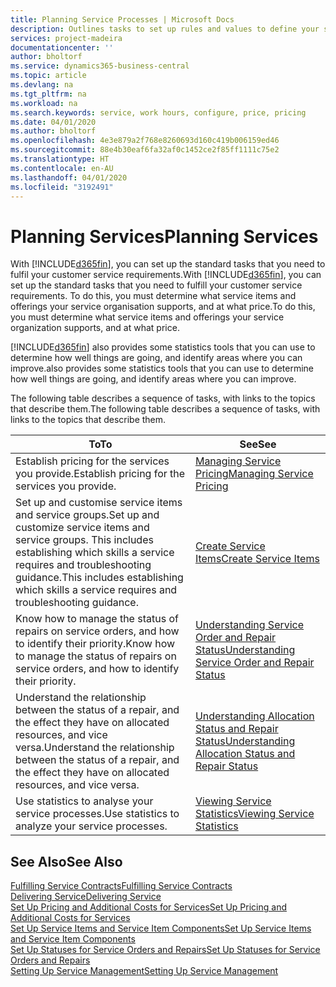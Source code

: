 ```yaml
---
title: Planning Service Processes | Microsoft Docs
description: Outlines tasks to set up rules and values to define your service policies and processes.
services: project-madeira
documentationcenter: ''
author: bholtorf
ms.service: dynamics365-business-central
ms.topic: article
ms.devlang: na
ms.tgt_pltfrm: na
ms.workload: na
ms.search.keywords: service, work hours, configure, price, pricing
ms.date: 04/01/2020
ms.author: bholtorf
ms.openlocfilehash: 4e3e879a2f768e8260693d160c419b006159ed46
ms.sourcegitcommit: 88e4b30eaf6fa32af0c1452ce2f85ff1111c75e2
ms.translationtype: HT
ms.contentlocale: en-AU
ms.lasthandoff: 04/01/2020
ms.locfileid: "3192491"
---
```

# <a name="planning-services"></a><span data-ttu-id="3d917-103">Planning Services</span><span class="sxs-lookup"><span data-stu-id="3d917-103">Planning Services</span></span>
<span data-ttu-id="3d917-104">With [!INCLUDE[d365fin](includes/d365fin_md.md)], you can set up the standard tasks that you need to fulfil your customer service requirements.</span><span class="sxs-lookup"><span data-stu-id="3d917-104">With [!INCLUDE[d365fin](includes/d365fin_md.md)], you can set up the standard tasks that you need to fulfill your customer service requirements.</span></span> <span data-ttu-id="3d917-105">To do this, you must determine what service items and offerings your service organisation supports, and at what price.</span><span class="sxs-lookup"><span data-stu-id="3d917-105">To do this, you must determine what service items and offerings your service organization supports, and at what price.</span></span>   

[!INCLUDE[d365fin](includes/d365fin_md.md)] <span data-ttu-id="3d917-106">also provides some statistics tools that you can use to determine how well things are going, and identify areas where you can improve.</span><span class="sxs-lookup"><span data-stu-id="3d917-106">also provides some statistics tools that you can use to determine how well things are going, and identify areas where you can improve.</span></span>
  
<span data-ttu-id="3d917-107">The following table describes a sequence of tasks, with links to the topics that describe them.</span><span class="sxs-lookup"><span data-stu-id="3d917-107">The following table describes a sequence of tasks, with links to the topics that describe them.</span></span>   
  
|<span data-ttu-id="3d917-108">**To**</span><span class="sxs-lookup"><span data-stu-id="3d917-108">**To**</span></span>|<span data-ttu-id="3d917-109">**See**</span><span class="sxs-lookup"><span data-stu-id="3d917-109">**See**</span></span>|  
|------------|-------------|  
|<span data-ttu-id="3d917-110">Establish pricing for the services you provide.</span><span class="sxs-lookup"><span data-stu-id="3d917-110">Establish pricing for the services you provide.</span></span>|[<span data-ttu-id="3d917-111">Managing Service Pricing</span><span class="sxs-lookup"><span data-stu-id="3d917-111">Managing Service Pricing</span></span>](service-service-price-management.md)|
|<span data-ttu-id="3d917-112">Set up and customise service items and service groups.</span><span class="sxs-lookup"><span data-stu-id="3d917-112">Set up and customize service items and service groups.</span></span> <span data-ttu-id="3d917-113">This includes establishing which skills a service requires and troubleshooting guidance.</span><span class="sxs-lookup"><span data-stu-id="3d917-113">This includes establishing which skills a service requires and troubleshooting guidance.</span></span>| [<span data-ttu-id="3d917-114">Create Service Items</span><span class="sxs-lookup"><span data-stu-id="3d917-114">Create Service Items</span></span>](service-how-to-create-service-items.md)|  
|<span data-ttu-id="3d917-115">Know how to manage the status of repairs on service orders, and how to identify their priority.</span><span class="sxs-lookup"><span data-stu-id="3d917-115">Know how to manage the status of repairs on service orders, and how to identify their priority.</span></span>|[<span data-ttu-id="3d917-116">Understanding Service Order and Repair Status</span><span class="sxs-lookup"><span data-stu-id="3d917-116">Understanding Service Order and Repair Status</span></span>](service-service-order-status-and-repair-status.md)|  
|<span data-ttu-id="3d917-117">Understand the relationship between the status of a repair, and the effect they have on allocated resources, and vice versa.</span><span class="sxs-lookup"><span data-stu-id="3d917-117">Understand the relationship between the status of a repair, and the effect they have on allocated resources, and vice versa.</span></span>|[<span data-ttu-id="3d917-118">Understanding Allocation Status and Repair Status</span><span class="sxs-lookup"><span data-stu-id="3d917-118">Understanding Allocation Status and Repair Status</span></span>](service-allocation-status-and-repair-status.md)|  
|<span data-ttu-id="3d917-119">Use statistics to analyse your service processes.</span><span class="sxs-lookup"><span data-stu-id="3d917-119">Use statistics to analyze your service processes.</span></span> | [<span data-ttu-id="3d917-120">Viewing Service Statistics</span><span class="sxs-lookup"><span data-stu-id="3d917-120">Viewing Service Statistics</span></span>](service-service-statistics.md) |

## <a name="see-also"></a><span data-ttu-id="3d917-121">See Also</span><span class="sxs-lookup"><span data-stu-id="3d917-121">See Also</span></span>
[<span data-ttu-id="3d917-122">Fulfilling Service Contracts</span><span class="sxs-lookup"><span data-stu-id="3d917-122">Fulfilling Service Contracts</span></span>](service-fulfill-service-contracts.md)  
[<span data-ttu-id="3d917-123">Delivering Service</span><span class="sxs-lookup"><span data-stu-id="3d917-123">Delivering Service</span></span>](service-deliver-service.md)  
[<span data-ttu-id="3d917-124">Set Up Pricing and Additional Costs for Services</span><span class="sxs-lookup"><span data-stu-id="3d917-124">Set Up Pricing and Additional Costs for Services</span></span>](service-how-setup-service-costs-pricing.md)  
[<span data-ttu-id="3d917-125">Set Up Service Items and Service Item Components</span><span class="sxs-lookup"><span data-stu-id="3d917-125">Set Up Service Items and Service Item Components</span></span>](service-how-setup-service-items.md)  
[<span data-ttu-id="3d917-126">Set Up Statuses for Service Orders and Repairs</span><span class="sxs-lookup"><span data-stu-id="3d917-126">Set Up Statuses for Service Orders and Repairs</span></span>](service-order-repair-status.md)  
[<span data-ttu-id="3d917-127">Setting Up Service Management</span><span class="sxs-lookup"><span data-stu-id="3d917-127">Setting Up Service Management</span></span>](service-setup-service.md)  
